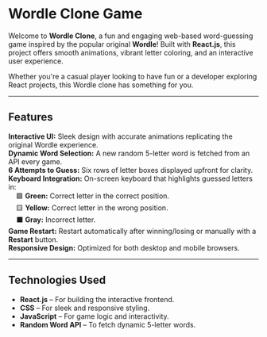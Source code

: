 # **Wordle Clone Game**   

Welcome to **Wordle Clone**, a fun and engaging web-based word-guessing game inspired by the popular original **Wordle**! Built with **React.js**, this project offers smooth animations, vibrant letter coloring, and an interactive user experience.  

Whether you're a casual player looking to have fun or a developer exploring React projects, this Wordle clone has something for you.  

---

## **Features**  

**Interactive UI:** Sleek design with accurate animations replicating the original Wordle experience.  
**Dynamic Word Selection:** A new random 5-letter word is fetched from an API every game.  
**6 Attempts to Guess:** Six rows of letter boxes displayed upfront for clarity.  
**Keyboard Integration:** On-screen keyboard that highlights guessed letters in:  
&nbsp;&nbsp;&nbsp;&nbsp;🟩 **Green:** Correct letter in the correct position.  
&nbsp;&nbsp;&nbsp;&nbsp;🟨 **Yellow:** Correct letter in the wrong position.  
&nbsp;&nbsp;&nbsp;&nbsp;⬛ **Gray:** Incorrect letter.  
**Game Restart:** Restart automatically after winning/losing or manually with a **Restart** button.  
**Responsive Design:** Optimized for both desktop and mobile browsers.  

---

## **Technologies Used**  

- **React.js** – For building the interactive frontend.  
- **CSS** – For sleek and responsive styling.    
- **JavaScript** – For game logic and interactivity.  
- **Random Word API** – To fetch dynamic 5-letter words.


